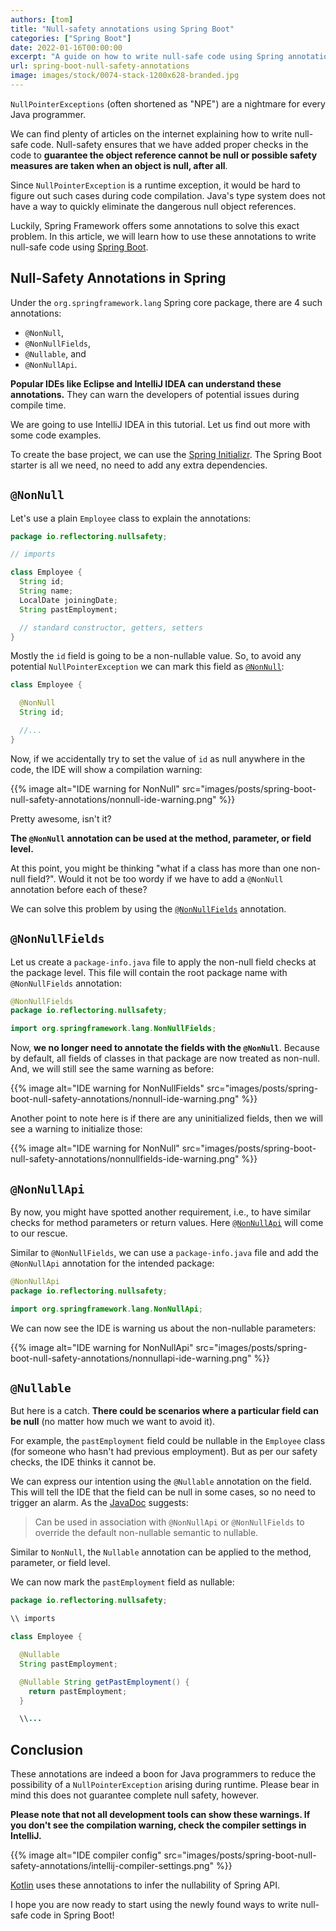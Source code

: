```yaml
---
authors: [tom]
title: "Null-safety annotations using Spring Boot"
categories: ["Spring Boot"]
date: 2022-01-16T00:00:00
excerpt: "A guide on how to write null-safe code using Spring annotations"
url: spring-boot-null-safety-annotations
image: images/stock/0074-stack-1200x628-branded.jpg
---
```


`NullPointerExceptions` (often shortened as "NPE") are a nightmare for every Java programmer.

We can find plenty of articles on the internet explaining how to write null-safe code. Null-safety ensures that we have added proper checks in the code to **guarantee the object reference cannot be null or possible safety measures are taken when an object is null, after all**.

Since `NullPointerException` is a runtime exception, it would be hard to figure out such cases during code compilation. Java's type system does not have a way to quickly eliminate the dangerous null object references.

Luckily, Spring Framework offers some annotations to solve this exact problem. 
In this article, we will learn how to use these annotations to write null-safe code using [Spring Boot](https://reflectoring.io/categories/spring-boot/).

## Null-Safety Annotations in Spring

Under the `org.springframework.lang` Spring core package, there are 4 such annotations: 

* `@NonNull`, 
* `@NonNullFields`, 
* `@Nullable`, and 
* `@NonNullApi`.

**Popular IDEs like Eclipse and IntelliJ IDEA can understand these annotations.** They can warn the developers of potential issues during compile time. 

We are going to use IntelliJ IDEA in this tutorial. Let us find out more with some code examples.

To create the base project, we can use the [Spring Initializr](https://start.spring.io/). The Spring Boot starter is all we need, no need to add any extra dependencies.

## `@NonNull`

Let's use a plain `Employee` class to explain the annotations:

```java
package io.reflectoring.nullsafety;

// imports 

class Employee {
  String id;
  String name;
  LocalDate joiningDate;
  String pastEmployment;

  // standard constructor, getters, setters
}
```

Mostly the `id` field is going to be a non-nullable value. So, to avoid any potential `NullPointerException` we can mark this field as [`@NonNull`](https://docs.spring.io/spring-framework/docs/current/javadoc-api/org/springframework/lang/NonNull.html):


```java
class Employee {

  @NonNull 
  String id;

  //...
}
```
Now, if we accidentally try to set the value of `id` as null anywhere in the code, the IDE will show a compilation warning:

{{% image alt="IDE warning for NonNull" src="images/posts/spring-boot-null-safety-annotations/nonnull-ide-warning.png" %}}

Pretty awesome, isn't it?

**The `@NonNull` annotation can be used at the method, parameter, or field level.** 

At this point, you might be thinking "what if a class has more than one non-null field?". Would it not be too wordy if we have to add a `@NonNull` annotation before each of these? 

We can solve this problem by using the [`@NonNullFields`](https://docs.spring.io/spring-framework/docs/current/javadoc-api/org/springframework/lang/NonNullFields.html) annotation.

## `@NonNullFields`

Let us create a `package-info.java` file to apply the non-null field checks at the package level. This file will contain the root package name with `@NonNullFields` annotation:

```java
@NonNullFields
package io.reflectoring.nullsafety;

import org.springframework.lang.NonNullFields;
```

Now, **we no longer need to annotate the fields with the `@NonNull`**. Because by default, all fields of classes in that package are now treated as non-null. And, we will still see the same warning as before:

{{% image alt="IDE warning for NonNullFields" src="images/posts/spring-boot-null-safety-annotations/nonnull-ide-warning.png" %}}

Another point to note here is if there are any uninitialized fields, then we will see a warning to initialize those:

{{% image alt="IDE warning for NonNull" src="images/posts/spring-boot-null-safety-annotations/nonnullfields-ide-warning.png" %}}

## `@NonNullApi`

By now, you might have spotted another requirement, i.e., to have similar checks for method parameters or return values. Here [`@NonNullApi`](https://docs.spring.io/spring-framework/docs/current/javadoc-api/org/springframework/lang/NonNullApi.html) will come to our rescue. 

Similar to `@NonNullFields`, we can use a `package-info.java` file and add the `@NonNullApi` annotation for the intended package:

```java
@NonNullApi
package io.reflectoring.nullsafety;

import org.springframework.lang.NonNullApi;
```

We can now see the IDE is warning us about the non-nullable parameters:

{{% image alt="IDE warning for NonNullApi" src="images/posts/spring-boot-null-safety-annotations/nonnullapi-ide-warning.png" %}}

## `@Nullable`

But here is a catch. **There could be scenarios where a particular field can be null** (no matter how much we want to avoid it). 

For example, the `pastEmployment` field could be nullable in the `Employee` class (for someone who hasn't had previous employment). But as per our safety checks, the IDE thinks it cannot be.

We can express our intention using the `@Nullable` annotation on the field. This will tell the IDE that the field can be null in some cases, so no need to trigger an alarm. As the [JavaDoc](https://docs.spring.io/spring-framework/docs/current/javadoc-api/org/springframework/lang/Nullable.html) suggests:
> Can be used in association with `@NonNullApi` or `@NonNullFields` to override the default non-nullable semantic to nullable.

Similar to `NonNull`, the `Nullable` annotation can be applied to the method, parameter, or field level. 

We can now mark the `pastEmployment` field as nullable:

```java
package io.reflectoring.nullsafety;

\\ imports

class Employee {

  @Nullable
  String pastEmployment;

  @Nullable String getPastEmployment() {
    return pastEmployment;
  }

  \\...
```

## Conclusion

These annotations are indeed a boon for Java programmers to reduce the possibility of a `NullPointerException` arising during runtime. Please bear in mind this does not guarantee complete null safety, however.

**Please note that not all development tools can show these warnings. If you don't see the compilation warning, check the compiler settings in IntelliJ.**

{{% image alt="IDE compiler config" src="images/posts/spring-boot-null-safety-annotations/intellij-compiler-settings.png" %}}

[Kotlin](https://kotlinlang.org/docs/null-safety.html) uses these annotations to infer the nullability of Spring API.

I hope you are now ready to start using the newly found ways to write null-safe code in Spring Boot! 
